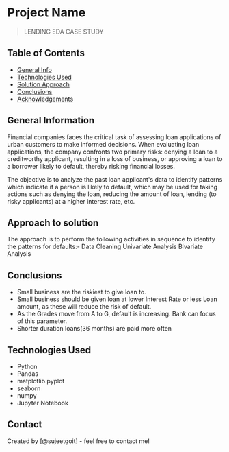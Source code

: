 # Project Name
> LENDING EDA CASE STUDY



## Table of Contents
* [General Info](#general-information)
* [Technologies Used](#technologies-used)
* [Solution Approach](#approach)
* [Conclusions](#conclusions)
* [Acknowledgements](#acknowledgements)

<!-- You can include any other section that is pertinent to your problem -->

## General Information
Financial companies faces the critical task of assessing loan applications of urban customers  to make informed decisions. When evaluating loan applications, the company confronts two primary risks: denying a loan to a creditworthy applicant, resulting in a loss of business, or approving a loan to a borrower likely to default, thereby risking financial losses.
	
The objective is to analyze the past loan applicant's data  to identify patterns which indicate if a person is likely to default, which may be used for taking actions such as denying the loan, reducing the amount of loan, lending (to risky applicants) at a higher interest rate, etc.


<!-- You don't have to answer all the questions - just the ones relevant to your project. -->
## Approach to solution
The approach is to perform the following activities in sequence to identify the patterns for defaults:-
Data Cleaning 
Univariate Analysis
Bivariate Analysis

## Conclusions
- Small business are the riskiest to give loan to.
- Small business should be given loan at lower Interest Rate or less Loan amount, as these will reduce the risk of default.
- As the Grades move from A to G, default is increasing. Bank can focus of this parameter.
- Shorter duration loans(36 months) are paid more often


<!-- You don't have to answer all the questions - just the ones relevant to your project. -->


## Technologies Used
- Python 
- Pandas 
- matplotlib.pyplot 
- seaborn
- numpy
- Jupyter Notebook

<!-- As the libraries versions keep on changing, it is recommended to mention the version of library used in this project -->



## Contact
Created by [@sujeetgoit] - feel free to contact me!


<!-- Optional -->
<!-- ## License -->
<!-- This project is open source and available under the [... License](). -->

<!-- You don't have to include all sections - just the one's relevant to your project -->